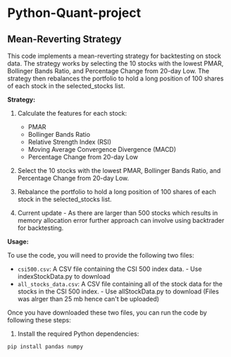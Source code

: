 # Python-Quant-project
## Mean-Reverting Strategy

This code implements a mean-reverting strategy for backtesting on stock data. The strategy works by selecting the 10 stocks with the lowest PMAR, Bollinger Bands Ratio, and Percentage Change from 20-day Low. The strategy then rebalances the portfolio to hold a long position of 100 shares of each stock in the selected_stocks list.

**Strategy:**

1. Calculate the features for each stock:
    * PMAR
    * Bollinger Bands Ratio
    * Relative Strength Index (RSI)
    * Moving Average Convergence Divergence (MACD)
    * Percentage Change from 20-day Low
2. Select the 10 stocks with the lowest PMAR, Bollinger Bands Ratio, and Percentage Change from 20-day Low.
3. Rebalance the portfolio to hold a long position of 100 shares of each stock in the selected_stocks list.

4. Current update - As there are larger than 500 stocks which results in memory allocation error further approach can involve using backtrader for backtesting.

**Usage:**

To use the code, you will need to provide the following two files:

* `csi500.csv`: A CSV file containing the CSI 500 index data. - Use indexStockData.py to download
* `all_stocks_data.csv`: A CSV file containing all of the stock data for the stocks in the CSI 500 index. - Use allStockData.py to download (Files was alrger than 25 mb hence can't be uploaded)

Once you have downloaded these two files, you can run the code by following these steps:

1. Install the required Python dependencies:

```python
pip install pandas numpy
